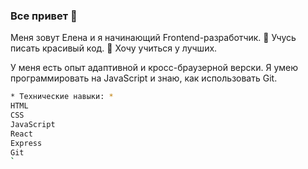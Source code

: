 ### Все привет 👋
Меня зовут Елена и я начинающий Frontend-разработчик.
🌱 Учусь писать красивый код.
👯 Хочу учиться у лучших.

У меня есть опыт адаптивной и кросс-браузерной верски.
Я умею программировать на JavaScript и знаю, как использовать Git.


```sh
* Технические навыки: *
HTML
CSS
JavaScript
React
Express
Git
`
